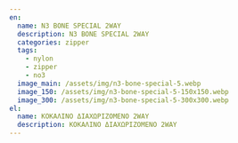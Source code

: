 ```yaml
---
en:
  name: N3 BONE SPECIAL 2WAY
  description: N3 BONE SPECIAL 2WAY
  categories: zipper
  tags:
    - nylon
    - zipper
    - no3
  image_main: /assets/img/n3-bone-special-5.webp
  image_150: /assets/img/n3-bone-special-5-150x150.webp
  image_300: /assets/img/n3-bone-special-5-300x300.webp
el:
  name: ΚΟΚΑΛΙΝΟ ΔΙΑΧΩΡΙΖΟΜΕΝΟ 2WAY
  description: ΚΟΚΑΛΙΝΟ ΔΙΑΧΩΡΙΖΟΜΕΝΟ 2WAY
---
```

